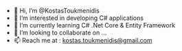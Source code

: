 - 👋 Hi, I’m @KostasToukmenidis
- 👀 I’m interested in developing C# applications
- 🌱 I’m currently learning C# .Net Core & Entity Framework
- 💞️ I’m looking to collaborate on ...
- 📫 Reach me at : kostas.toukmenidis@gmail.com

<!---
KostasToukmenidis/KostasToukmenidis is a ✨ special ✨ repository because its `README.md` (this file) appears on your GitHub profile.
You can click the Preview link to take a look at your changes.
--->
